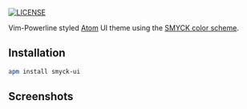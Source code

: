 [![LICENSE](https://img.shields.io/badge/license-MIT-blue.svg?style=flat-square)](https://github.com/troncali/smyck-subtle-syntax/blob/master/LICENSE)

Vim-Powerline styled [Atom](https://atom.io) UI theme using the [SMYCK color scheme](http://color.smyck.org).  


## Installation
```bash
apm install smyck-ui
```

## Screenshots

